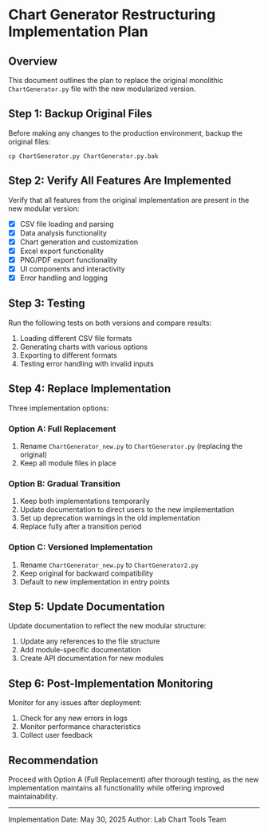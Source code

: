 # Chart Generator Restructuring Implementation Plan

## Overview

This document outlines the plan to replace the original monolithic `ChartGenerator.py` 
file with the new modularized version.

## Step 1: Backup Original Files

Before making any changes to the production environment, backup the original files:

```
cp ChartGenerator.py ChartGenerator.py.bak
```

## Step 2: Verify All Features Are Implemented

Verify that all features from the original implementation are present in the new modular version:

- [x] CSV file loading and parsing
- [x] Data analysis functionality
- [x] Chart generation and customization
- [x] Excel export functionality
- [x] PNG/PDF export functionality
- [x] UI components and interactivity
- [x] Error handling and logging

## Step 3: Testing

Run the following tests on both versions and compare results:

1. Loading different CSV file formats
2. Generating charts with various options
3. Exporting to different formats
4. Testing error handling with invalid inputs

## Step 4: Replace Implementation

Three implementation options:

### Option A: Full Replacement
1. Rename `ChartGenerator_new.py` to `ChartGenerator.py` (replacing the original)
2. Keep all module files in place

### Option B: Gradual Transition
1. Keep both implementations temporarily
2. Update documentation to direct users to the new implementation
3. Set up deprecation warnings in the old implementation
4. Replace fully after a transition period

### Option C: Versioned Implementation
1. Rename `ChartGenerator_new.py` to `ChartGenerator2.py`
2. Keep original for backward compatibility
3. Default to new implementation in entry points

## Step 5: Update Documentation

Update documentation to reflect the new modular structure:

1. Update any references to the file structure
2. Add module-specific documentation 
3. Create API documentation for new modules

## Step 6: Post-Implementation Monitoring

Monitor for any issues after deployment:

1. Check for any new errors in logs
2. Monitor performance characteristics
3. Collect user feedback

## Recommendation

Proceed with Option A (Full Replacement) after thorough testing, as the new implementation maintains all functionality while offering improved maintainability.

---
Implementation Date: May 30, 2025
Author: Lab Chart Tools Team
